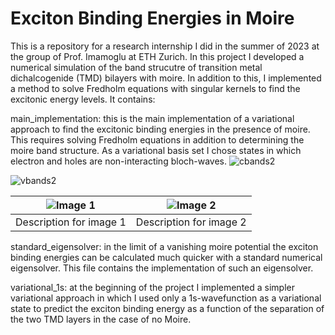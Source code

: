 # Exciton Binding Energies in Moire

This is a repository for a research internship I did in the summer of 2023 at the group of Prof. Imamoglu at ETH Zurich. In this project I developed a numerical simulation of the band strucutre of transition metal dichalcogenide (TMD) bilayers with moire. In addition to this, I implemented a method to solve Fredholm equations with singular kernels to find the excitonic energy levels. It contains:

main_implementation: this is the main implementation of a variational approach to find the excitonic binding energies in the presence of moire. This requires solving Fredholm equations in addition to determining the moire band structure. As a variational basis set I chose states in which electron and holes are non-interacting bloch-waves.
![cbands2](https://github.com/PLBFischer/TMD-structures-moire/assets/156535559/9f3b22c5-61df-4b77-ae50-128086f78b72)

![vbands2](https://github.com/PLBFischer/TMD-structures-moire/assets/156535559/f9e21ecc-6b53-4cde-9f03-e6861f914e31)

| ![Image 1](https://github.com/PLBFischer/TMD-structures-moire/assets/156535559/9f3b22c5-61df-4b77-ae50-128086f78b72) | ![Image 2]((https://github.com/PLBFischer/TMD-structures-moire/assets/156535559/f9e21ecc-6b53-4cde-9f03-e6861f914e31)) |
|:-----------------------------------:|:-----------------------------------:|
| Description for image 1             | Description for image 2             |


standard_eigensolver: in the limit of a vanishing moire potential the exciton binding energies can be calculated much quicker with a standard numerical eigensolver. This file contains the implementation of such an eigensolver.
  
variational_1s: at the beginning of the project I implemented a simpler variational approach in which I used only a 1s-wavefunction as a variational state to predict the exciton binding energy as a function of the separation of the two TMD layers in the case of no Moire. 
